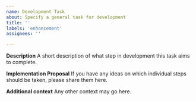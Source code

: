 ```yaml
---
name: Development Task
about: Specify a general task for development
title: ''
labels: 'enhancement'
assignees: ''

---
```


**Description**
A short description of what step in development this task aims to complete.

**Implementation Proposal**
If you have any ideas on which individual steps should be taken, please share them here.

**Additional context**
Any other context may go here.

